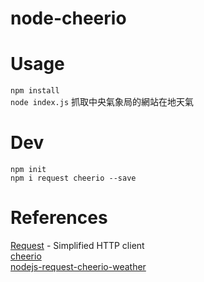 # node-cheerio

# Usage

`npm install`    
`node index.js` 抓取中央氣象局的網站在地天氣  


# Dev

`npm init`  
`npm i request cheerio --save`

# References

[Request](https://www.npmjs.com/package/request) - Simplified HTTP client  
[cheerio](https://www.npmjs.com/package/cheerio)    
[nodejs-request-cheerio-weather](https://larrylu.blog/nodejs-request-cheerio-weather-414e33f45c7d)  